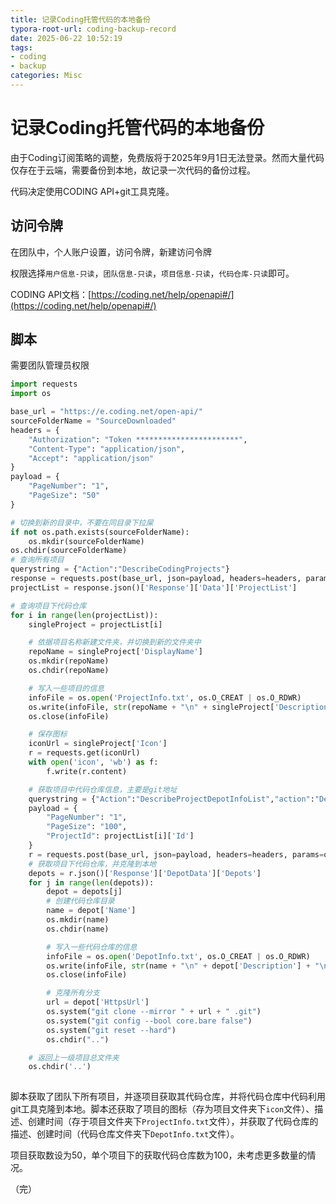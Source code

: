 ```yaml
---
title: 记录Coding托管代码的本地备份
typora-root-url: coding-backup-record
date: 2025-06-22 10:52:19
tags:
- coding
- backup
categories: Misc
---
```


# 记录Coding托管代码的本地备份

由于Coding订阅策略的调整，免费版将于2025年9月1日无法登录。然而大量代码仅存在于云端，需要备份到本地，故记录一次代码的备份过程。

代码决定使用CODING API+git工具克隆。

## 访问令牌

在团队中，个人账户设置，访问令牌，新建访问令牌

权限选择`用户信息-只读`，`团队信息-只读`，`项目信息-只读`，`代码仓库-只读`即可。

CODING API文档：[https://coding.net/help/openapi#/](https://coding.net/help/openapi#/)

## 脚本

需要团队管理员权限

```python
import requests
import os

base_url = "https://e.coding.net/open-api/"
sourceFolderName = "SourceDownloaded"
headers = {
    "Authorization": "Token ***********************",
    "Content-Type": "application/json",
    "Accept": "application/json"
}
payload = {
    "PageNumber": "1",
    "PageSize": "50"
}

# 切换到新的目录中，不要在同目录下拉屎
if not os.path.exists(sourceFolderName):
    os.mkdir(sourceFolderName)
os.chdir(sourceFolderName)
# 查询所有项目
querystring = {"Action":"DescribeCodingProjects"}
response = requests.post(base_url, json=payload, headers=headers, params=querystring)
projectList = response.json()['Response']['Data']['ProjectList']

# 查询项目下代码仓库
for i in range(len(projectList)):
    singleProject = projectList[i]

    # 依据项目名称新建文件夹，并切换到新的文件夹中
    repoName = singleProject['DisplayName']
    os.mkdir(repoName)
    os.chdir(repoName)

    # 写入一些项目的信息
    infoFile = os.open('ProjectInfo.txt', os.O_CREAT | os.O_RDWR)
    os.write(infoFile, str(repoName + "\n" + singleProject['Description'] + "\n" + str(singleProject['CreatedAt'])).encode())
    os.close(infoFile)

    # 保存图标
    iconUrl = singleProject['Icon']
    r = requests.get(iconUrl)
    with open('icon', 'wb') as f:
        f.write(r.content)

    # 获取项目中代码仓库信息，主要是git地址
    querystring = {"Action":"DescribeProjectDepotInfoList","action":"DescribeProjectDepotInfoList"}
    payload = {
        "PageNumber": "1",
        "PageSize": "100",
        "ProjectId": projectList[i]['Id']
    }
    r = requests.post(base_url, json=payload, headers=headers, params=querystring)
    # 获取项目下代码仓库，并克隆到本地
    depots = r.json()['Response']['DepotData']['Depots']
    for j in range(len(depots)):
        depot = depots[j]
        # 创建代码仓库目录
        name = depot['Name']
        os.mkdir(name)
        os.chdir(name)

        # 写入一些代码仓库的信息
        infoFile = os.open('DepotInfo.txt', os.O_CREAT | os.O_RDWR)
        os.write(infoFile, str(name + "\n" + depot['Description'] + "\n" + str(depot['CreatedAt'])).encode())
        os.close(infoFile)

        # 克隆所有分支
        url = depot['HttpsUrl']
        os.system("git clone --mirror " + url + " .git")
        os.system("git config --bool core.bare false")
        os.system("git reset --hard")
        os.chdir("..")

    # 返回上一级项目总文件夹
    os.chdir('..')
        
```

脚本获取了团队下所有项目，并逐项目获取其代码仓库，并将代码仓库中代码利用git工具克隆到本地。脚本还获取了项目的图标（存为项目文件夹下`icon`文件）、描述、创建时间（存于项目文件夹下`ProjectInfo.txt`文件），并获取了代码仓库的描述、创建时间（代码仓库文件夹下`DepotInfo.txt`文件）。

项目获取数设为50，单个项目下的获取代码仓库数为100，未考虑更多数量的情况。

（完）
